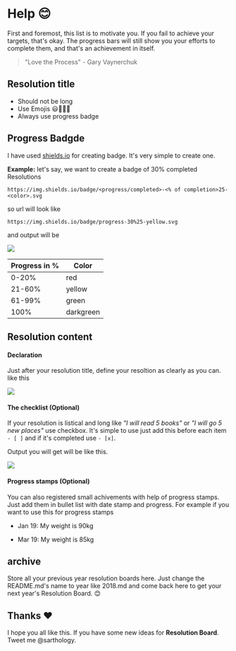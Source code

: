 # Help 😊

First and foremost, this list is to motivate you. If you fail to achieve your targets, that's okay. The progress bars will still show you your efforts to complete them, and that's an achievement in itself.

> "Love the Process" - Gary Vaynerchuk

## Resolution title 

- Should not be long 
- Use Emojis 😃💪🏼🥴
- Always use progress badge

## Progress Badgde 

I have used [shields.io](https://shields.io/) for creating badge. It's very simple to create one.

**Example:**
let's say, we want to create a badge of 30% completed Resolutions 

`https://img.shields.io/badge/<progress/completed>-<% of completion>25-<color>.svg`

so url will look like

`https://img.shields.io/badge/progress-30%25-yellow.svg`

and output will be

![](https://img.shields.io/badge/progress-50%25-yellow.svg)

Progress in %  | Color
-------------  | -------------
0-20%          | red
21-60%         | yellow
61-99%         | green
100%           | darkgreen

## Resolution content

#### Declaration
Just after your resolution title, define your resoltion as clearly as you can. like this

![](https://i.imgur.com/w5WJwZJ.png)

#### The checklist (Optional)
If your resolution is listical and long like *"I will read 5 books"* or *"I will go 5 new places"* use checkbox. It's simple to use just add this before each item `- [ ]` and if it's completed use  `- [x]`.

Output you will get will be like this.

![](https://i.imgur.com/6XIATtY.png)

#### Progress stamps (Optional)
You can also registered small achivements with help of progress stamps. Just add them in bullet list with date stamp and progress. For example if you want to use this for progress stamps 

* Jan 19: My weight is 90kg
	
* Mar 19: My weight is 85kg
## archive
Store all your previous year resolution boards here. Just change the README.md's name to year like 2018.md and come back here to get your next year's Resolution Board. 😊

## Thanks ❤️
I hope you all like this. If you have some new ideas for **Resolution Board**. Tweet me @sarthology.
